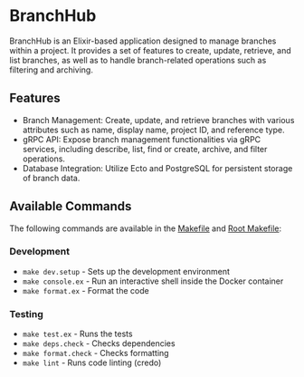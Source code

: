 # BranchHub

BranchHub is an Elixir-based application designed to manage branches within a project. It provides a set of features to create, update, retrieve, and list branches, as well as to handle branch-related operations such as filtering and archiving.

## Features

- Branch Management: Create, update, and retrieve branches with various attributes such as name, display name, project ID, and reference type.
- gRPC API: Expose branch management functionalities via gRPC services, including describe, list, find or create, archive, and filter operations.
- Database Integration: Utilize Ecto and PostgreSQL for persistent storage of branch data.

## Available Commands

The following commands are available in the [Makefile](Makefile) and [Root Makefile](../Makefile):

### Development
- `make dev.setup` - Sets up the development environment
- `make console.ex` - Run an interactive shell inside the Docker container
- `make format.ex` - Format the code

### Testing
- `make test.ex` - Runs the tests
- `make deps.check` - Checks dependencies
- `make format.check` - Checks formatting
- `make lint` - Runs code linting (credo)
